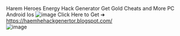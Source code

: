 Harem Heroes Energy Hack Generator Get Gold Cheats and More PC Android Ios
![image](https://github.com/user-attachments/assets/a619e630-c910-40a7-825e-c0fc5206d282)
Click Here to Get ➜ 	https://haemhehackgenertor.blogspot.com/	
![image](https://github.com/user-attachments/assets/79abab85-3f9b-4799-83b7-64ef9169ef66)

